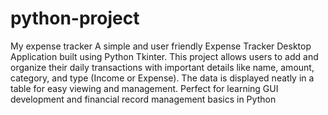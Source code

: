 # python-project
My expense tracker
A simple and user friendly Expense Tracker Desktop Application built using Python Tkinter.
This project allows users to add and organize their daily transactions with important details like name, amount, category, and type (Income or Expense).
The data is displayed neatly in a table for easy viewing and management. Perfect for learning GUI development and financial record management basics in Python
